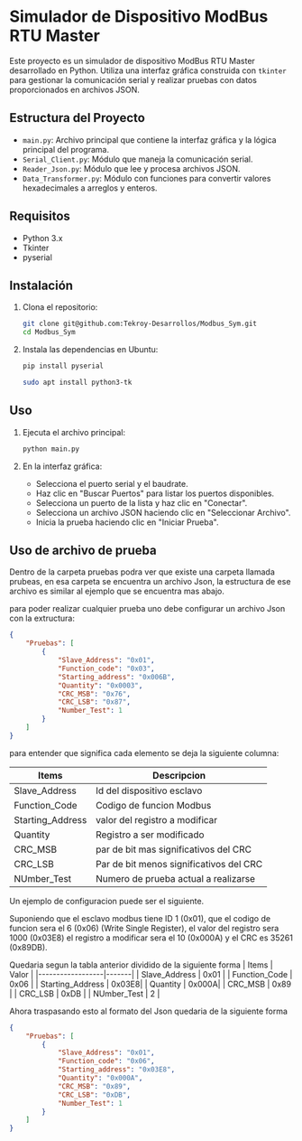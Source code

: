 # Simulador de Dispositivo ModBus RTU Master

Este proyecto es un simulador de dispositivo ModBus RTU Master desarrollado en Python. Utiliza una interfaz gráfica construida con `tkinter` para gestionar la comunicación serial y realizar pruebas con datos proporcionados en archivos JSON.

## Estructura del Proyecto

- `main.py`: Archivo principal que contiene la interfaz gráfica y la lógica principal del programa.
- `Serial_Client.py`: Módulo que maneja la comunicación serial.
- `Reader_Json.py`: Módulo que lee y procesa archivos JSON.
- `Data_Transformer.py`: Módulo con funciones para convertir valores hexadecimales a arreglos y enteros.

## Requisitos

- Python 3.x
- Tkinter
- pyserial

## Instalación

1. Clona el repositorio:
    ```bash
    git clone git@github.com:Tekroy-Desarrollos/Modbus_Sym.git
    cd Modbus_Sym
    ```

2. Instala las dependencias en Ubuntu:

    
    ```bash
    pip install pyserial
    ```
    
    ```bash
    sudo apt install python3-tk
    ```

## Uso

1. Ejecuta el archivo principal:
    ```bash
    python main.py
    ```

2. En la interfaz gráfica:
    - Selecciona el puerto serial y el baudrate.
    - Haz clic en "Buscar Puertos" para listar los puertos disponibles.
    - Selecciona un puerto de la lista y haz clic en "Conectar".
    - Selecciona un archivo JSON haciendo clic en "Seleccionar Archivo".
    - Inicia la prueba haciendo clic en "Iniciar Prueba".

## Uso de archivo de prueba

Dentro de la carpeta pruebas podra ver que existe una carpeta llamada prubeas,
en esa carpeta se encuentra un archivo Json, la estructura de ese archivo es 
similar al ejemplo que se encuentra mas abajo.

para poder realizar cualquier prueba uno debe configurar un archivo Json con la extructura:

```json
{
    "Pruebas": [
        {
            "Slave_Address": "0x01",
            "Function_code": "0x03",
            "Starting_address": "0x006B",
            "Quantity": "0x0003",
            "CRC_MSB": "0x76",
            "CRC_LSB": "0x87",
            "Number_Test": 1
        }
    ]
}
```
para entender que significa cada elemento se deja la siguiente columna:

| Items            | Descripcion |
|------------------|-----------|
| Slave_Address    | Id del dispositivo esclavo    |
| Function_Code    | Codigo de funcion Modbus      |
| Starting_Address | valor del registro a modificar   |
| Quantity         | Registro a ser modificado     |
| CRC_MSB          | par de bit mas significativos del CRC   |
| CRC_LSB          | Par de bit menos significativos del CRC |
| NUmber_Test      | Numero de prueba actual a realizarse    |


Un ejemplo de configuracion puede ser el siguiente.

Suponiendo que el esclavo modbus tiene ID 1 (0x01), que el codigo de funcion
sera el 6 (0x06) (Write Single Register), el valor del registro sera 1000 (0x03E8)
el registro a modificar sera el 10 (0x000A) y el CRC es 35261 (0x89DB).

Quedaria segun la tabla anterior dividido de la siguiente forma
| Items            | Valor |
|------------------|-------|
| Slave_Address    | 0x01 |
| Function_Code    | 0x06  |
| Starting_Address | 0x03E8|
| Quantity         | 0x000A|
| CRC_MSB          | 0x89  |
| CRC_LSB          | 0xDB  |
| NUmber_Test      | 2     |

Ahora traspasando esto al formato del Json quedaria de la siguiente forma

```json
{
    "Pruebas": [
        {
            "Slave_Address": "0x01",
            "Function_code": "0x06",
            "Starting_address": "0x03E8",
            "Quantity": "0x000A",
            "CRC_MSB": "0x89",
            "CRC_LSB": "0xDB",
            "Number_Test": 1
        }
    ]
}
```


